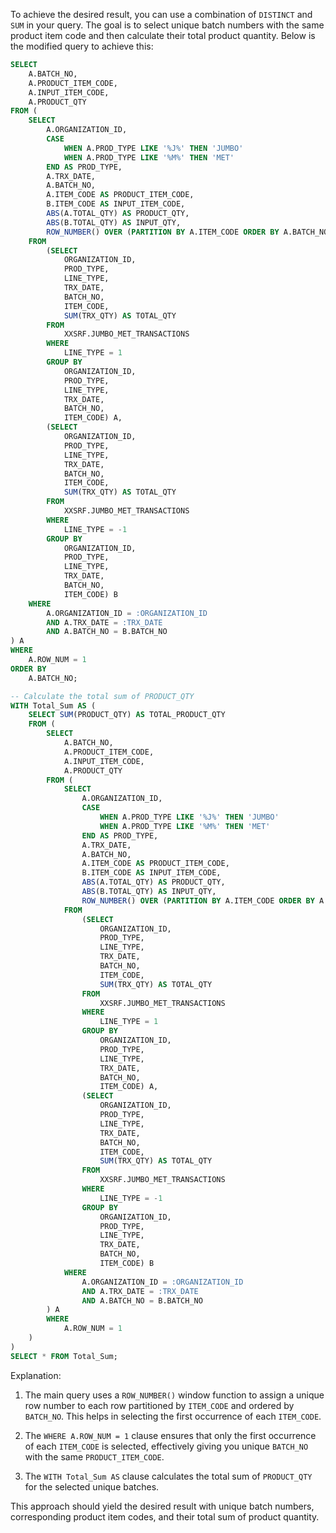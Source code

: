 To achieve the desired result, you can use a combination of `DISTINCT` and `SUM` in your query. The goal is to select unique batch numbers with the same product item code and then calculate their total product quantity. Below is the modified query to achieve this:

```sql
SELECT
    A.BATCH_NO,
    A.PRODUCT_ITEM_CODE,
    A.INPUT_ITEM_CODE,
    A.PRODUCT_QTY
FROM (
    SELECT
        A.ORGANIZATION_ID,
        CASE
            WHEN A.PROD_TYPE LIKE '%J%' THEN 'JUMBO'
            WHEN A.PROD_TYPE LIKE '%M%' THEN 'MET'
        END AS PROD_TYPE,
        A.TRX_DATE,
        A.BATCH_NO,
        A.ITEM_CODE AS PRODUCT_ITEM_CODE,
        B.ITEM_CODE AS INPUT_ITEM_CODE,
        ABS(A.TOTAL_QTY) AS PRODUCT_QTY,
        ABS(B.TOTAL_QTY) AS INPUT_QTY,
        ROW_NUMBER() OVER (PARTITION BY A.ITEM_CODE ORDER BY A.BATCH_NO) AS ROW_NUM
    FROM
        (SELECT
            ORGANIZATION_ID,
            PROD_TYPE,
            LINE_TYPE,
            TRX_DATE,
            BATCH_NO,
            ITEM_CODE,
            SUM(TRX_QTY) AS TOTAL_QTY
        FROM
            XXSRF.JUMBO_MET_TRANSACTIONS
        WHERE
            LINE_TYPE = 1
        GROUP BY
            ORGANIZATION_ID,
            PROD_TYPE,
            LINE_TYPE,
            TRX_DATE,
            BATCH_NO,
            ITEM_CODE) A,
        (SELECT
            ORGANIZATION_ID,
            PROD_TYPE,
            LINE_TYPE,
            TRX_DATE,
            BATCH_NO,
            ITEM_CODE,
            SUM(TRX_QTY) AS TOTAL_QTY
        FROM
            XXSRF.JUMBO_MET_TRANSACTIONS
        WHERE
            LINE_TYPE = -1
        GROUP BY
            ORGANIZATION_ID,
            PROD_TYPE,
            LINE_TYPE,
            TRX_DATE,
            BATCH_NO,
            ITEM_CODE) B
    WHERE
        A.ORGANIZATION_ID = :ORGANIZATION_ID
        AND A.TRX_DATE = :TRX_DATE
        AND A.BATCH_NO = B.BATCH_NO
) A
WHERE
    A.ROW_NUM = 1
ORDER BY
    A.BATCH_NO;

-- Calculate the total sum of PRODUCT_QTY
WITH Total_Sum AS (
    SELECT SUM(PRODUCT_QTY) AS TOTAL_PRODUCT_QTY
    FROM (
        SELECT
            A.BATCH_NO,
            A.PRODUCT_ITEM_CODE,
            A.INPUT_ITEM_CODE,
            A.PRODUCT_QTY
        FROM (
            SELECT
                A.ORGANIZATION_ID,
                CASE
                    WHEN A.PROD_TYPE LIKE '%J%' THEN 'JUMBO'
                    WHEN A.PROD_TYPE LIKE '%M%' THEN 'MET'
                END AS PROD_TYPE,
                A.TRX_DATE,
                A.BATCH_NO,
                A.ITEM_CODE AS PRODUCT_ITEM_CODE,
                B.ITEM_CODE AS INPUT_ITEM_CODE,
                ABS(A.TOTAL_QTY) AS PRODUCT_QTY,
                ABS(B.TOTAL_QTY) AS INPUT_QTY,
                ROW_NUMBER() OVER (PARTITION BY A.ITEM_CODE ORDER BY A.BATCH_NO) AS ROW_NUM
            FROM
                (SELECT
                    ORGANIZATION_ID,
                    PROD_TYPE,
                    LINE_TYPE,
                    TRX_DATE,
                    BATCH_NO,
                    ITEM_CODE,
                    SUM(TRX_QTY) AS TOTAL_QTY
                FROM
                    XXSRF.JUMBO_MET_TRANSACTIONS
                WHERE
                    LINE_TYPE = 1
                GROUP BY
                    ORGANIZATION_ID,
                    PROD_TYPE,
                    LINE_TYPE,
                    TRX_DATE,
                    BATCH_NO,
                    ITEM_CODE) A,
                (SELECT
                    ORGANIZATION_ID,
                    PROD_TYPE,
                    LINE_TYPE,
                    TRX_DATE,
                    BATCH_NO,
                    ITEM_CODE,
                    SUM(TRX_QTY) AS TOTAL_QTY
                FROM
                    XXSRF.JUMBO_MET_TRANSACTIONS
                WHERE
                    LINE_TYPE = -1
                GROUP BY
                    ORGANIZATION_ID,
                    PROD_TYPE,
                    LINE_TYPE,
                    TRX_DATE,
                    BATCH_NO,
                    ITEM_CODE) B
            WHERE
                A.ORGANIZATION_ID = :ORGANIZATION_ID
                AND A.TRX_DATE = :TRX_DATE
                AND A.BATCH_NO = B.BATCH_NO
        ) A
        WHERE
            A.ROW_NUM = 1
    )
)
SELECT * FROM Total_Sum;
```

Explanation:

1. The main query uses a `ROW_NUMBER()` window function to assign a unique row number to each row partitioned by `ITEM_CODE` and ordered by `BATCH_NO`. This helps in selecting the first occurrence of each `ITEM_CODE`.

2. The `WHERE A.ROW_NUM = 1` clause ensures that only the first occurrence of each `ITEM_CODE` is selected, effectively giving you unique `BATCH_NO` with the same `PRODUCT_ITEM_CODE`.

3. The `WITH Total_Sum AS` clause calculates the total sum of `PRODUCT_QTY` for the selected unique batches.

This approach should yield the desired result with unique batch numbers, corresponding product item codes, and their total sum of product quantity.